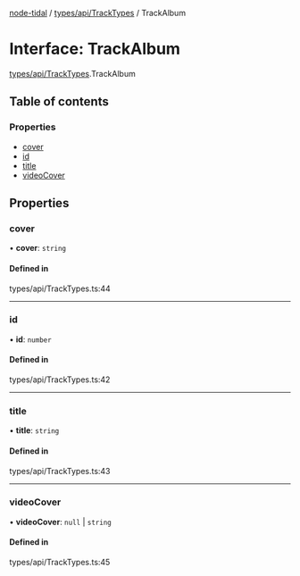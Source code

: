 [node-tidal](../README.md) / [types/api/TrackTypes](../modules/types_api_TrackTypes.md) / TrackAlbum

# Interface: TrackAlbum

[types/api/TrackTypes](../modules/types_api_TrackTypes.md).TrackAlbum

## Table of contents

### Properties

- [cover](types_api_TrackTypes.TrackAlbum.md#cover)
- [id](types_api_TrackTypes.TrackAlbum.md#id)
- [title](types_api_TrackTypes.TrackAlbum.md#title)
- [videoCover](types_api_TrackTypes.TrackAlbum.md#videocover)

## Properties

### cover

• **cover**: `string`

#### Defined in

types/api/TrackTypes.ts:44

___

### id

• **id**: `number`

#### Defined in

types/api/TrackTypes.ts:42

___

### title

• **title**: `string`

#### Defined in

types/api/TrackTypes.ts:43

___

### videoCover

• **videoCover**: ``null`` \| `string`

#### Defined in

types/api/TrackTypes.ts:45
